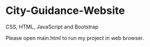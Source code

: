 # City-Guidance-Website
CSS, HTML, JavaScript and Bootstrap

Please open main.html to run my project in web browser.
